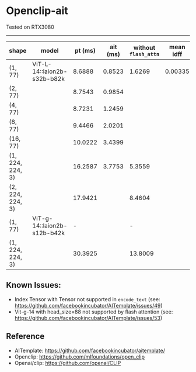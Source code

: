 # Openclip-ait

Tested on RTX3080

----------------------------------------------------------------------------------------------------------
shape     | model                      | pt (ms)  | ait (ms) | without `flash_attn` | mean idff | max diff
----------|----------------------------|----------|----------|----------------------|-----------|---------
(1, 77)   |ViT-L-14::laion2b-s32b-b82k |8.6888    |0.8523    |1.6269                |0.00335    |0.01758
(2, 77)   |                            |8.7543    |0.9854    |                      |           |
(4, 77)   |                            |8.7231    |1.2459    |                      |           |
(8, 77)   |                            |9.4466    |2.0201    |                      |           |
(16, 77)  |                            |10.0222   |3.4399    |                      |           |
(1, 224, 224, 3)|                      |16.2587   |3.7753    |5.3559                |           |
(2, 224, 224, 3)|                      |17.9421   |          |8.4604                |           |
(1, 77)   |ViT-g-14::laion2b-s12b-b42k |-         |          |-                     |           |
(1, 224, 224, 3)|                      |30.3925   |          |13.8009               |           |


## Known Issues:
- Index Tensor with Tensor not supported in `encode_text` (see: https://github.com/facebookincubator/AITemplate/issues/49)
- Vit-g-14 with head_size=88 not supported by flash attention (see: https://github.com/facebookincubator/AITemplate/issues/53)


## Reference
- AITemplate: https://github.com/facebookincubator/aitemplate/
- Openclip: https://github.com/mlfoundations/open_clip
- Openai/clip: https://github.com/openai/CLIP
